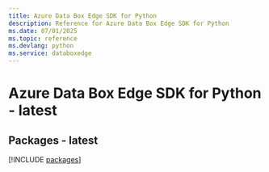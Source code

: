 ```yaml
---
title: Azure Data Box Edge SDK for Python
description: Reference for Azure Data Box Edge SDK for Python
ms.date: 07/01/2025
ms.topic: reference
ms.devlang: python
ms.service: databoxedge
---
```

# Azure Data Box Edge SDK for Python - latest
## Packages - latest
[!INCLUDE [packages](data-box-edge-index.md)]